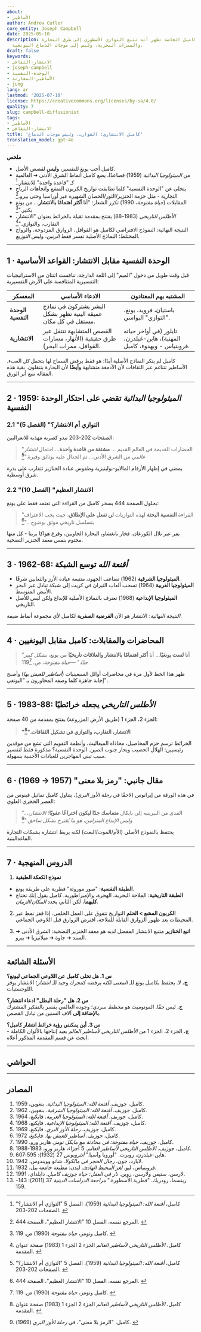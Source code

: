```yaml
---
about:
- الأساطير
author: Andrew Cutler
core_entity: Joseph Campbell
date: 2025-05-10
description: كلمات جوزيف كامبل الخاصة تظهر أنه تتبع التوازي الأسطوري إلى طرق التجارة
  والممرات البحرية، وليس إلى موجات الدماغ اليونغية.
draft: false
keywords:
- الانتشار-الثقافي
- joseph-campbell
- الوحدة-النفسية
- الأساطير-المقارنة
- jung
lang: ar
lastmod: '2025-07-10'
license: https://creativecommons.org/licenses/by-sa/4.0/
quality: 7
slug: campbell-diffusionist
tags:
- الأساطير
- الانتشار-الثقافي
title: 'كامبل الانتشاري: القوارب، وليس موجات الدماغ'
translation_model: gpt-4o
---
```


**ملخص**

- كامبل أحب يونغ للتفسير، **وليس** لقصص الأصل. 
- من *الميثولوجيا البدائية* (1959) فصاعدًا، يضع كامبل أنماط الشرق الأدنى ➜ العالمية كـ "قاعدة واحدة" للانتشار.[^1] 
- يتخلى عن "الوحدة النفسية" كلما تطابقت تواريخ الكربون المشع واتجاهات الرياح التجارية - مثل حزمة الخنزير/الثور/الحصان الشهيرة عبر أوراسيا وحتى بيرو.[^2] 
- المقابلات (*حياة مفتوحة*، 1990) تكرر الشعار: "أنا **أكثر اهتمامًا بالانتشار**... من يونغ بكثير."[^3] 
- *الأطلس التاريخي* (1983-88) يفتتح بمقدمة ثقيلة بالخرائط بعنوان "الانتشار، التقارب، والتوازي."[^4] 
- النتيجة النهائية: النموذج الافتراضي لكامبل هو القوافل، الزوارق المزدوجة، والزواج المختلط؛ النماذج الأصلية تفسر فقط *الرنين*، وليس *التوزيع*.

---

## 1 · الوحدة النفسية مقابل الانتشار: القواعد الأساسية

قبل وقت طويل من دخول "الميم" إلى اللغة الدارجة، تنافست اثنتان من الاستراتيجيات التفسيرية المتنافسة على الأرض التفسيرية:

| المعسكر | الادعاء الأساسي | المشتبه بهم المعتادون |
|---------|-----------------|-----------------------|
| **الوحدة النفسية** | البشر يشتركون في نماذج عميقة البنية تظهر بشكل مستقل في كل مكان. | باستيان، فرويد، يونغ، "التوازي" البواسي. |
| **الانتشارية** | القصص المتشابهة تنتقل عبر طرق حقيقية (الأنهار، مسارات القوافل، ممرات البحر). | تايلور (في أواخر حياته المهنية)، هاين-غيلدرن، فروبنياس - وبهدوء، كامبل. |

كامبل لم ينكر النماذج الأصلية أبدًا؛ هو فقط يرفض السماح لها بتحمل *كل* العبء. الأساطير تتناغم عبر الثقافات لأن الأدمغة متشابهة **وأيضًا** لأن البحارة يتنقلون. بقية هذه المقالة تتبع أثر الورق.

---

## 2 · 1959: *الميثولوجيا البدائية* تقضي على احتكار الوحدة النفسية

### 2.1 "التوازي أم الانتشار؟" (الفصل 5)

الصفحات 202-203 تبدو كضربة مهذبة للانعزاليين:

> "الحضارات القديمة في العالم القديم ... **مشتقة من قاعدة واحدة**... احتمال *انتشار عالمي* من الشرق الأدنى... تم الجدال عليه بوثائق وفيرة."[^1]

يمضي في إظهار الأرقام المالايو-بولينيزية وطقوس عبادة الخنازير تتقارب على بذرة شرق أوسطية.

### 2.2 "الانتشار العظيم" (الفصل 10)

بحلول الصفحة 444 يسخر كامبل من القراءة التي تعتمد فقط على يونغ:

> "القراءة **النفسية البحتة** لهذه التوازيات **لن تفعل على الإطلاق**، حيث يجب الاعتراف بتسلسل تاريخي موثق بوضوح..."[^2]

يمر عبر تلال الكورغان، فخار يانغشاو، البحارة الجاويين، وقرع هواكا بريتا - كل منها مختوم بنفس معقد الخنزير التضحية.

---

## 3 · 1962-68: *أقنعة الله* توسع الشبكة

- **الميثولوجيا الشرقية** (1962) تضاعف الجهود، متتبعة عبادة الأرز والثعابين شرقًا. 
- **الميثولوجيا الغربية** (1964) تسحب ألعاب الثيران في كريت إلى شبكة تبادل عبر البحر الأبيض المتوسط. 
- **الميثولوجيا الإبداعية** (1968) تعترف بالنماذج الأصلية للإبداع ولكن ليس للأصل التاريخي.

*النتيجة النهائية*: الانتشار هو الآن **الفرضية الصفرية** لكامبل لأي مجموعة أنماط ضيقة.

---

## 4 · المحاضرات والمقابلات: كامبل مقابل اليونغيين

> "أنا **لست يونغيًا**... أنا **أكثر اهتمامًا بالانتشار والعلاقات تاريخيًا** من يونغ، *بشكل كبير جدًا*." —*حياة مفتوحة*، ص. 119[^3]

ظهر هذا الخط لأول مرة في محاضرات أوائل السبعينيات (*أساطير للعيش بها*) وأصبح إجابة جاهزة كلما وصفه المحاورون بـ "اليونغي".

---

## 5 · 1983-88: *الأطلس التاريخي* يجعله خرائطيًا

الجزء 2، الجزء 1 (طريق الأرض المزروعة) يفتتح بمقدمة من 40 صفحة:

> **"الانتشار، التقارب، والتوازي في تشكيل الثقافات."**[^4]

الخرائط ترسم حزم المحاصيل، محاذاة الميغاليث، وأنظمة التقويم التي تشع من موقدين رئيسيين: الهلال الخصيب وبحار جنوب الصين. الوحدة النفسية؟ مذكورة فقط لتفسير سبب تبني المهاجرين للعبادات الأجنبية بسهولة.

---

## 6 · مقال جانبي: "رمز بلا معنى" (1957 → 1969)

في هذه الورقة من إيرانوس (لاحقًا في *رحلة الأوز البري*)، يتناول كامبل تماثيل فينوس من العصر الحجري العلوي:

> "...المدى من البيرينيه إلى بايكال **متماسك جدًا ليكون اختراعًا عفويًا**؛ *الانتشار، وليس الإبداع المتزامن، هو ما يُقترح بشكل ساحق*."[^5]

يحتفظ بالنموذج الأصلي (الأم/الموت/البعث) لكنه يربط انتشاره بشبكات التجارة الماغدالينية.

---

## 7 · الدروس المنهجية

1. **نموذج الكعكة الطبقية** 
 - **الطبقة النفسية**: "صور موروثة" فطرية على طريقة يونغ. 
 - **الطبقة التاريخية**: الملاحة البحرية، الهجرة، والإمبراطورية. 
 كامبل يقول إنك تحتاج **كليهما**، لكن الثاني يحدد *المكان/الزمان*.

2. **الكربون المشع > الحلم** 
 التواريخ تتفوق على العمل الحلمي. إذا قفز نمط عبر المحيطات *بعد* ظهور الزوارق القابلة للملاحة، افترض الزوارق قبل اللاوعي الجماعي.

3. **اتبع الخنازير** 
 متتبع الانتشار المفضل لديه هو معقد الخنزير التضحية: الشرق الأدنى ➜ السند ➜ جاوة ➜ ميلانيزيا ➜ بيرو.

---

## الأسئلة الشائعة <!-- يحتفظ بدعم مخطط FAQPage. إنتاج 2-5 أزواج من الأسئلة والأجوبة. -->

**س 1. هل تخلى كامبل عن اللاوعي الجماعي ليونغ؟**  
**ج.** لا. يحتفظ بكامبل يونغ للـ *المعنى* لكنه يرفضه كمحرك وحيد للـ *انتشار*؛ الانتشار يوفر اللوجستيات.

**س 2. هل "رحلة البطل" ادعاء انتشار؟**  
**ج.** ليس حقًا. المونوميث هو *مخطط* سردي؛ وجوده العالمي يفسر بالتفكير المشترك **بالإضافة إلى** آلاف السنين من تبادل القصص.

**س 3. أين يمكنني رؤية خرائط انتشار كامبل؟**  
**ج.** الجزء 2، الجزء 1 من *الأطلس التاريخي لأساطير العالم* يعيد إنتاجها بالألوان الكاملة - ابحث عن قسم المقدمة المذكور أعلاه.

---

## الحواشي

[^oai1]: [Maypoleofwisdom](https://maypoleofwisdom.com/wp-content/uploads/2021/01/themasksofgodprimitivemythologycampbell.pdf)
[^oai2]: [Miembrosadepac](https://www.miembrosadepac.org/wp-content/uploads/2015Copia/09/Rensma-Innateness-of-Myth.pdf)
[^oai3]: [Gapines](https://www.gapines.org/eg/opac/record/5528480)
[^oai4]: [Link](https://link.springer.com/10.1007/978-0-387-71802-6_93)
[^1]: كامبل، *أقنعة الله: الميثولوجيا البدائية* (1959)، الفصل 5 "التوازي أم الانتشار؟" الصفحات 202-203. [^oai1] 
[^2]: المرجع نفسه، الفصل 10 "الانتشار العظيم"، الصفحة 444. [^oai1] 
[^3]: كامبل وتومز، *حياة مفتوحة* (1990) ص. 119. [^oai2] 
[^4]: كامبل، *الأطلس التاريخي لأساطير العالم* الجزء 2 الجزء 1 (1983) صفحة عنوان المقدمة. [^oai3] 
[^5]: كامبل، "الرمز بلا معنى"، في *رحلة الأوز البري* (1969). [^oai4] 

---

## المصادر

1. كامبل، جوزيف. *أقنعة الله: الميثولوجيا البدائية*. بنغوين، 1959. 
2. كامبل، جوزيف. *أقنعة الله: الميثولوجيا الشرقية*. بنغوين، 1962. 
3. كامبل، جوزيف. *أقنعة الله: الميثولوجيا الغربية*. فايكنغ، 1964. 
4. كامبل، جوزيف. *أقنعة الله: الميثولوجيا الإبداعية*. فايكنغ، 1968. 
5. كامبل، جوزيف. *رحلة الأوز البري*. فايكنغ، 1969. 
6. كامبل، جوزيف. *أساطير للعيش بها*. فايكنغ، 1972. 
7. كامبل، جوزيف. *حياة مفتوحة: في محادثة مع مايكل تومز*. هاربر ورو، 1990. 
8. كامبل، جوزيف. *الأطلس التاريخي لأساطير العالم*. 5 أجزاء، هاربر ورو، 1983-1988. 
9. هاين-غيلدرن، روبرت. "أوروبا وآسيا." *أنثروبوس* 27 (1932): 595-607. 
10. لايارد، جون. *رجال الحجر في مالكولا*. شاتو وويندوس، 1942. 
11. فروبنياس، ليو. *لغز المحيط الهادئ*. لندن: مطبعة جامعة ييل، 1932. 
12. لارسن، ستيفن ولارسن، روبن. *نار في العقل: حياة جوزيف كامبل*. دابلداي، 1991. 
13. رينسما، رودريك. "فطرية الأسطورة." *مراجعة الدراسات الدينية* 37 (2011): 143-159.